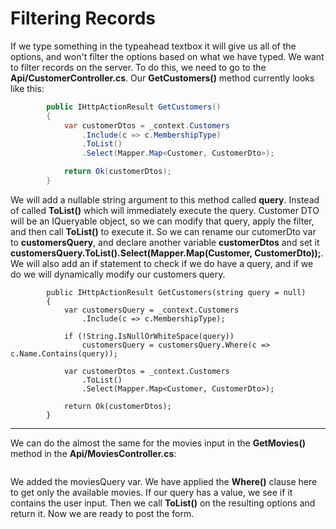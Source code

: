 # Filtering Records

If we type something in the typeahead textbox it will give us all of the options, and won't filter the options based on what we have typed. We want to filter records on the server. To do this, we need to go to the **Api/CustomerController.cs**. Our **GetCustomers()** method currently looks like this:

```cs
        public IHttpActionResult GetCustomers()
        {
            var customerDtos = _context.Customers
                .Include(c => c.MembershipType)
                .ToList()
                .Select(Mapper.Map<Customer, CustomerDto>);

            return Ok(customerDtos);
        }
```

We will add a nullable string argument to this method called **query**. Instead of called **ToList()** which will immediately execute the query. Customer DTO will be an IQueryable object, so we can modify that query, apply the filter, and then call **ToList()** to execute it. So we can rename our cutomerDto var to **customersQuery**, and declare another variable **customerDtos** and set it **customersQuery.ToList().Select(Mapper.Map(Customer, CustomerDto));**. We will also add an if statement to check if we do have a query, and if we do we will dynamically modify our customers query.

```
        public IHttpActionResult GetCustomers(string query = null)
        {
            var customersQuery = _context.Customers
                .Include(c => c.MembershipType);

            if (!String.IsNullOrWhiteSpace(query))
                customersQuery = customersQuery.Where(c => c.Name.Contains(query));

            var customerDtos = _context.Customers
                .ToList()
                .Select(Mapper.Map<Customer, CustomerDto>);

            return Ok(customerDtos);
        }
```

***

We can do the almost the same for the movies input in the **GetMovies()** method in the **Api/MoviesController.cs**:

```

```

We added the moviesQuery var. We have applied the **Where()** clause here to get only the available movies. If our query has a value, we see if it contains the user input. Then we call **ToList()** on the resulting options and return it. Now we are ready to post the form.
